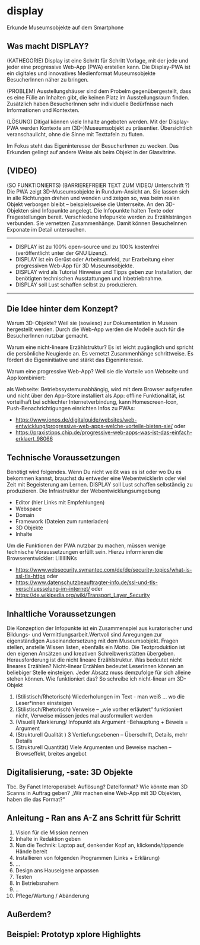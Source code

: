 # display
Erkunde Museumsobjekte auf dem Smartphone

## Was macht DISPLAY?
(KATHEGORIE)
Display ist eine Schritt für Schritt Vorlage, mit der jede und jeder eine progressive Web-App (PWA) erstellen kann. Die Display-PWA ist ein digitales und innovatives Medienformat Museumsobjekte BesucherInnen näher zu bringen.

(PROBLEM) 
Ausstellungshäuser sind dem Probelm gegenübergestellt, dass es eine Fülle an Inhalten gibt, die keinen Platz im Ausstellungsraum finden. Zusätzlich haben BesucherInnen sehr individuelle Bedürfnisse nach Informationen und Kontexten. 

(LÖSUNG) 
Ditigal können viele Inhalte angeboten werden. Mit der Display-PWA werden Kontexte am (3D-)Museumsobjekt zu präsentier. Übersichtlich veranschaulicht, ohne die Sinne mit Texttafeln zu fluten.

Im Fokus steht das Eigeninteresse der BesucherInnen zu wecken. Das Erkunden gelingt auf andere Weise als beim Objekt in der Glasvitrine.

## (VIDEO)

(SO FUNKTIONIERTS)
(BARRIEREFREIER TEXT ZUM VIDEO/ Unterschrift ?)
Die PWA zeigt 3D-Museumsobjekte in Rundum-Ansicht an. Sie lassen sich in alle Richtungen drehen und wenden und zeigen so, was beim realen Objekt verborgen bleibt – beispielsweise die Unterrseite. 
An den 3D-Objekten sind Infopunkte angelegt. Die Infopunkte halten Texte oder Fragestellungen bereit. Verschiedene Infopunkte werden zu Erzählsträngen verbunden. Sie vernetzen Zusammenhänge. Damit können BesucheInnen Exponate im Detail untersuchen. 


---

* DISPLAY ist zu 100% open-source und zu 100%  kostenfrei (veröffentlicht unter der GNU Lizenz).
* DISPLAY ist ein Gerüst oder Arbeitsumfeld, zur Erarbeitung einer progressiven Web-App für 3D Museumsobjekte.
* DISPLAY wird als Tutorial Hinweise und Tipps geben zur Installation, der benötigten technischen Ausstattungen und Inbetriebnahme.
* DISPLAY soll Lust schaffen selbst zu produzieren.

---

## Die Idee hinter dem Konzept?
Warum 3D-Objekte? Weil sie (sowieso) zur Dokumentation in Museen hergestellt werden. Durch die Web-App werden die Modelle auch für die BesucherInnen nutzbar gemacht. 

Warum eine nicht-lineare Erzählstruktur? Es ist leicht zugänglich und spricht die persönliche Neugierde an. Es vernetzt Zusammenhänge schrittweise. Es fördert die Eigeninitiative und stärkt das Eigeninteresse. 

Warum eine progressive Web-App? Weil sie die Vorteile von Webseite und App kombiniert:

als Webseite: Betriebssystemunabhängig, wird mit dem Browser aufgerufen und nicht über den App-Store installiert
als App: offline Funktionalität, ist vorteilhaft bei schlechter Internetverbindung, kann Homescreen-Icon, Push-Benachrichtigungen einrichten
Infos zu PWAs:
* https://www.ionos.de/digitalguide/websites/web-entwicklung/progressive-web-apps-welche-vorteile-bieten-sie/ oder
* https://praxistipps.chip.de/progressive-web-apps-was-ist-das-einfach-erklaert_98066

## Technische Voraussetzungen
Benötigt wird folgendes. Wenn Du nicht weißt was es ist oder wo Du es bekommen kannst, brauchst du entweder eine WebentwicklerIn oder viel Zeit mit Begeisterung am Lernen. DISPLAY soll Lust schaffen selbständig zu produzieren. Die Infrastruktur der Webentwicklungsumgebung
* Editor (hier Links mit Empfehlungen)
* Webspace
* Domain
* Framework (Dateien zum runterladen)
* 3D Objekte
* Inhalte

Um die Funktionen der PWA nutzbar zu machen, müssen wenige technische Voraussetzungen erfüllt sein. Hierzu informieren die Browserentwickler: LIIIIIINKs
* https://www.websecurity.symantec.com/de/de/security-topics/what-is-ssl-tls-https oder
* https://www.datenschutzbeauftragter-info.de/ssl-und-tls-verschluesselung-im-internet/ oder
* https://de.wikipedia.org/wiki/Transport_Layer_Security

## Inhaltliche Voraussetzungen
Die Konzeption der Infopunkte ist ein Zusammenspiel aus kuratorischer und Bildungs- und Vermittlungsarbeit.Wertvoll sind Anregungen zur eigenständigen Auseinandersetzung mit dem Museumsobjekt. Fragen stellen, anstelle Wissen listen, ebenfalls ein Motto. Die Textproduktion ist den eigenen Ansätzen und kreativen Schreibwerkstätten übergeben. Herausforderung ist die nicht lineare Erzählstruktur.
Was bedeutet nicht lineares Erzählen?
Nicht-linear Erzählen bedeutet LeserInnen können an beliebiger Stelle einsteigen. Jeder Absatz muss demzufolge für sich alleine stehen können. Wie funktioniert das?
So schreibe ich nicht-linear am 3D-Objekt
1. (Stilistisch/Rhetorisch) Wiederholungen im Text  - man weiß … wo die Leser*innen einsteigen
2. (Stilistisch/Rhetorisch) Verweise – „wie vorher erläutert“ funktioniert nicht, Verweise müssen jedes mal ausformuliert werden
3. (Visuell) Markierung/ Infopunkt als Argument –Behauptung + Beweis = Argument
4. (Strukturell Qualität ) 3 Vertiefungsebenen – Überschrift, Details, mehr Details
5. (Strukturell Quantität) Viele Argumenten und Beweise machen – Browseffekt, breites angebot

## Digitalisierung, -sate: 3D Objekte
Tbc. By Fanet
Interoperabel: Auflösung? Dateiformat? Wie könnte man 3D Scanns in Auftrag geben? „Wir machen eine Web-App mit 3D Objekten, haben die das Format?“

## Anleitung - Ran ans A-Z ans Schritt für Schritt
1. Vision für die Mission nennen
2. Inhalte in Redaktion geben
3. Nun die Technik: Laptop auf, denkender Kopf an, klickende/tippende Hände bereit
4. Installieren von folgenden Programmen (Links + Erklärung)
5. …
6. Design ans Hauseigene anpassen
7. Testen
8. In  Betriebsnahem
9. ..
10. Pflege/Wartung / Abänderung

## Außerdem?

## Beispiel: Prototyp xplore Highlights

